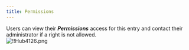 ```yaml
---
title: Permissions
---
```

Users can view their ***Permissions*** access for this entry and contact their administrator if a right is not allowed.  
![!!Hub4126.png](/img/en/hub/Hub4126.png) 

